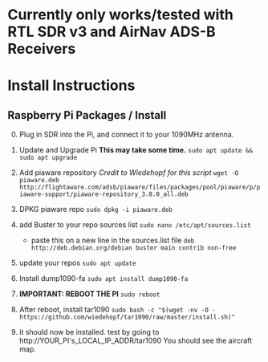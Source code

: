 # Currently only works/tested with RTL SDR v3 and AirNav ADS-B Receivers

# Install Instructions

## Raspberry Pi Packages / Install

0. Plug in SDR into the Pi, and connect it to your 1090MHz antenna.

1.  Update and Upgrade Pi
**This may take some time.**
`sudo apt update && sudo apt upgrade`

2. Add piaware repository 
*Credit to Wiedehopf for this script*
`wget -O piaware.deb http://flightaware.com/adsb/piaware/files/packages/pool/piaware/p/piaware-support/piaware-repository_3.8.0_all.deb`

3. DPKG piaware repo
`sudo dpkg -i piaware.deb`

4. add Buster to your repo sources list
    `sudo nano /etc/apt/sources.list`
    - paste this on a new line in the sources.list file
    `deb http://deb.debian.org/debian buster main contrib non-free`

5. update your repos
`sudo apt update`

6. Install dump1090-fa
`sudo apt install dump1090-fa`

7. **IMPORTANT: REBOOT THE PI** 
`sudo reboot`

8. After reboot, install tar1090
`sudo bash -c "$(wget -nv -O - https://github.com/wiedehopf/tar1090/raw/master/install.sh)"`

9. it should now be installed. test by going to http://YOUR_PI's_LOCAL_IP_ADDR/tar1090 
   You should see the aircraft map.